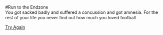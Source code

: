 #Run to the Endzone  
You got sacked badly and suffered a concussion and got amnesia. For the rest of your life you never find out how much you loved football

[Try Again](../background-story.md)